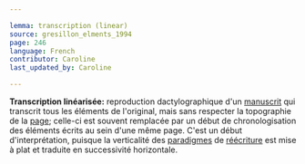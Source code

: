 ```yaml
---

lemma: transcription (linear)
source: gresillon_elments_1994
page: 246
language: French
contributor: Caroline
last_updated_by: Caroline

---
```


**Transcription linéarisée:** reproduction dactylographique d'un [manuscrit](manuscript.html) qui transcrit tous les éléments de l'original, mais sans respecter la topographie de la [page](page.html); celle-ci est souvent remplacée par un début de chronologisation des éléments écrits au sein d'une même page. C'est un début d'interprétation, puisque la verticalité des [paradigmes](patadigm.html) de [réécriture](rewriting.html) est mise à plat et traduite en successivité horizontale.
